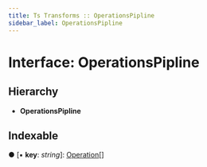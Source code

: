 ```yaml
---
title: Ts Transforms :: OperationsPipline
sidebar_label: OperationsPipline
---
```


# Interface: OperationsPipline

## Hierarchy

* **OperationsPipline**

## Indexable

● \[▪ **key**: *string*\]: [Operation](operation.md)[]

